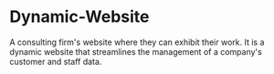 # Dynamic-Website
 
 A consulting firm's website where they can exhibit their work. It is a dynamic website that streamlines the management of a company's customer and staff data.
